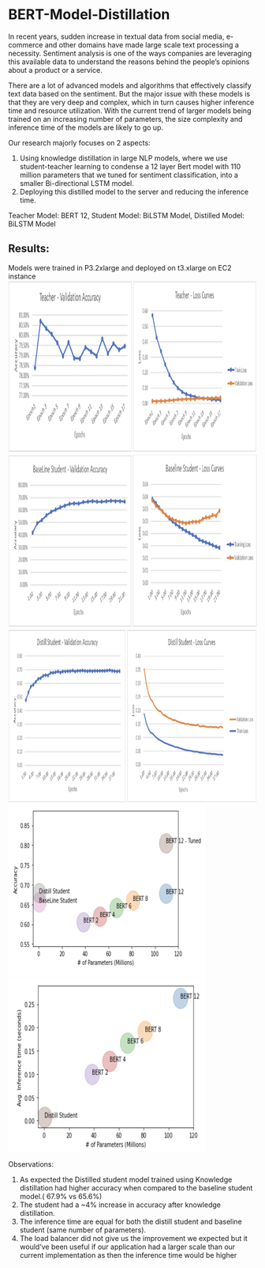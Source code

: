 # BERT-Model-Distillation

In recent years, sudden increase in textual data from social media, e-commerce and other domains have made large scale text processing a necessity. Sentiment analysis is one of the ways companies are leveraging this available data to understand the reasons behind the people’s opinions about a product or a service. 

There are a lot of advanced models and algorithms that effectively classify text data based on the sentiment. But the major issue with these models is that they are very deep and complex, which in turn causes higher inference time and resource utilization. With the current trend of larger models being trained on an increasing number of parameters, the size complexity and inference time of the models are likely to go up.

Our research majorly focuses on 2 aspects: 
1. Using knowledge distillation in large NLP models, where we use student-teacher learning to condense a 12 layer Bert model with 110 million parameters that we tuned for sentiment classification, into a smaller Bi-directional LSTM model.
2. Deploying this distilled model to the server and reducing the inference time.

Teacher Model: BERT 12, Student Model: BiLSTM Model, Distilled Model: BiLSTM Model

## Results:
Models were trained in P3.2xlarge and deployed on t3.xlarge on EC2 instance
<img src="Screenshot/teacher_model_results.png" width = "1000" height = "350">
<img src="Screenshot/student_model_results.png" width = "1000" height = "350">
<img src="Screenshot/distilled_model_results.png" width = "1000" height = "350">
<img src="Screenshot/Accuracy_comparison.png" width = "400" height = "350">     <img src="Screenshot/Inference_comparison.png" width = "400" height = "350">

Observations:
1. As expected the Distilled student model trained using Knowledge distillation had higher accuracy when compared to the baseline student model.( 67.9% vs 65.6%)
2. The student had a ~4% increase in accuracy after knowledge distillation.
3. The inference time are equal for both the distill student and baseline student (same number of parameters).
4. The load balancer did not give us the improvement we expected but it would’ve been useful if our application had a larger scale than our current implementation as then the inference time would be higher

